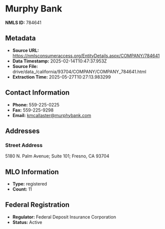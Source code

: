 # Murphy Bank

**NMLS ID:** 784641

## Metadata
- **Source URL:** https://nmlsconsumeraccess.org/EntityDetails.aspx/COMPANY/784641
- **Data Timestamp:** 2025-02-14T10:47:37.953Z
- **Source File:** drive/data_/california/93704/COMPANY/COMPANY_784641.html
- **Extraction Time:** 2025-05-27T10:27:13.983299

## Contact Information
- **Phone:** 559-225-0225
- **Fax:** 559-225-9298
- **Email:** kmcallaster@murphybank.com

## Addresses
### Street Address
5180 N. Palm Avenue; Suite 101; Fresno, CA 93704

## MLO Information
- **Type:** registered
- **Count:** 11

## Federal Registration
- **Regulator:** Federal Deposit Insurance Corporation
- **Status:** Active
